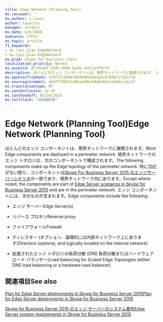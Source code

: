 ```yaml
---
title: Edge Network (Planning Tool)
ms.reviewer: ''
ms.author: v-lanac
author: lanachin
manager: serdars
ms.date: 4/8/2016
audience: ITPro
ms.topic: article
f1_keywords:
- ms.lync.plan.EdgeNetwork
- ms.lync.plan.EdgeNetwork
ms.prod: skype-for-business-itpro
localization_priority: Normal
ms.assetid: d7f85abf-2045-4b08-ba29-c6211a3f6ff6
description: ほとんどのエッジ コンポーネントは、境界ネットワークに展開されます。 境界ネットワークのエッジ トポロジは、次のコンポーネントで構成されます。 特に注記がない限り、コンポーネントは Skype for Business Server 2015 のエッジサーバーシナリオの一部であり、境界ネットワーク内にあります。 エッジ コンポーネントには、次のものが含まれます。
ms.openlocfilehash: 7c8f1fc9208f0b960832bb3adc676087171b1716
ms.sourcegitcommit: ab47ff88f51a96aaf8bc99a6303e114d41ca5c2f
ms.translationtype: MT
ms.contentlocale: ja-JP
ms.lasthandoff: 05/20/2019
ms.locfileid: "34288636"
---
```

# <a name="edge-network-planning-tool"></a><span data-ttu-id="ac94e-106">Edge Network (Planning Tool)</span><span class="sxs-lookup"><span data-stu-id="ac94e-106">Edge Network (Planning Tool)</span></span>
 
<span data-ttu-id="ac94e-107">ほとんどのエッジ コンポーネントは、境界ネットワークに展開されます。</span><span class="sxs-lookup"><span data-stu-id="ac94e-107">Most Edge components are deployed in a perimeter network.</span></span> <span data-ttu-id="ac94e-108">境界ネットワークのエッジ トポロジは、次のコンポーネントで構成されます。</span><span class="sxs-lookup"><span data-stu-id="ac94e-108">The following components make up the Edge topology of the perimeter network.</span></span> <span data-ttu-id="ac94e-109">特に注記がない限り、コンポーネントは[Skype For Business Server 2015 のエッジサーバーシナリオ](../../plan-your-deployment/edge-server-deployments/scenarios.md)の一部であり、境界ネットワーク内にあります。</span><span class="sxs-lookup"><span data-stu-id="ac94e-109">Except where noted, the components are part of [Edge Server scenarios in Skype for Business Server 2015](../../plan-your-deployment/edge-server-deployments/scenarios.md) and are in the perimeter network.</span></span> <span data-ttu-id="ac94e-110">エッジ コンポーネントには、次のものが含まれます。</span><span class="sxs-lookup"><span data-stu-id="ac94e-110">Edge components include the following:</span></span>
  
- <span data-ttu-id="ac94e-111">エッジ サーバー</span><span class="sxs-lookup"><span data-stu-id="ac94e-111">Edge Server(s)</span></span>
    
- <span data-ttu-id="ac94e-112">リバース プロキシ</span><span class="sxs-lookup"><span data-stu-id="ac94e-112">Reverse proxy</span></span>
    
- <span data-ttu-id="ac94e-113">ファイアウォール</span><span class="sxs-lookup"><span data-stu-id="ac94e-113">Firewall</span></span>
    
- <span data-ttu-id="ac94e-114">ディレクター (オプション、論理的には内部ネットワーク上にあります)</span><span class="sxs-lookup"><span data-stu-id="ac94e-114">Directors (optional, and logically located on the internal network)</span></span>
    
- <span data-ttu-id="ac94e-115">拡張されたエッジ トポロジの負荷分散 (DNS 負荷分散またはハードウェア ロード バランサー)</span><span class="sxs-lookup"><span data-stu-id="ac94e-115">Load balancing for Scaled Edge Topologies (either DNS load balancing or a hardware load balancer)</span></span>
    
## <a name="see-also"></a><span data-ttu-id="ac94e-116">関連項目</span><span class="sxs-lookup"><span data-stu-id="ac94e-116">See also</span></span>

[<span data-ttu-id="ac94e-117">Plan for Edge Server deployments in Skype for Business Server 2015</span><span class="sxs-lookup"><span data-stu-id="ac94e-117">Plan for Edge Server deployments in Skype for Business Server 2015</span></span>](../../plan-your-deployment/edge-server-deployments/edge-server-deployments.md)
  
[<span data-ttu-id="ac94e-118">Skype for Business Server 2015 のエッジ サーバーのシステム要件</span><span class="sxs-lookup"><span data-stu-id="ac94e-118">Edge Server system requirements in Skype for Business Server 2015</span></span>](../../plan-your-deployment/edge-server-deployments/system-requirements.md)
